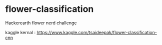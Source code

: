 # flower-classification
Hackerearth flower nerd challenge



kaggle kernal : https://www.kaggle.com/tsaideepak/flower-classification-cnn

